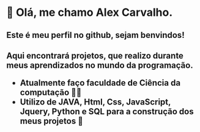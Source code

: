 <h1>🖖 Olá, me chamo Alex Carvalho.</h1>
<h2>Este é meu perfil no github, sejam benvindos!<h2>
<p>Aqui encontrará projetos, que realizo durante meus aprendizados no mundo da programação.<p>
<ul>
  <li>Atualmente faço faculdade de Ciência da computação 👨‍🔬</li>
  <li>Utilizo de JAVA, Html, Css, JavaScript, Jquery, Python e SQL para a construção dos meus projetos 📖</li>
</ul>
